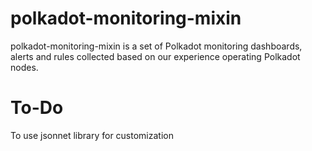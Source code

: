 # polkadot-monitoring-mixin

polkadot-monitoring-mixin is a set of Polkadot monitoring dashboards, alerts and rules collected based on our experience operating Polkadot nodes.


# To-Do
To use jsonnet library for customization